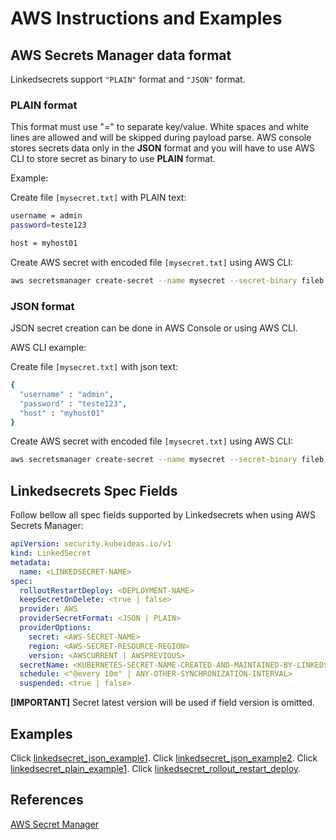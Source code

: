 # AWS Instructions and Examples

## AWS Secrets Manager data format

Linkedsecrets support `"PLAIN"` format and `"JSON"` format.

### PLAIN format

This format must use "=" to separate key/value. White spaces and white lines are allowed and will be skipped during payload parse. AWS console stores secrets data only in the **JSON** format and you will have to use AWS CLI to store secret as binary to use **PLAIN** format.

Example:

Create file `[mysecret.txt]` with PLAIN text:

```bash
username = admin
password=teste123

host = myhost01
```

Create AWS secret with encoded file `[mysecret.txt]` using AWS CLI:

```bash
aws secretsmanager create-secret --name mysecret --secret-binary fileb://mysecret.txt
```

### JSON format

JSON secret creation can be done in AWS Console or using AWS CLI.

AWS CLI example:

Create file `[mysecret.txt]` with json text:

```bash
{
  "username" : "admin",
  "password" : "teste123",
  "host" : "myhost01"
}
```

Create AWS secret with encoded file `[mysecret.txt]` using AWS CLI:

```bash
aws secretsmanager create-secret --name mysecret --secret-binary fileb://mysecret.txt
```

## Linkedsecrets Spec Fields

Follow bellow all spec fields supported by Linkedsecrets when using AWS Secrets Manager:

``` yaml
apiVersion: security.kubeideas.io/v1
kind: LinkedSecret
metadata:
  name: <LINKEDSECRET-NAME>
spec:
  rolloutRestartDeploy: <DEPLOYMENT-NAME>
  keepSecretOnDelete: <true | false>
  provider: AWS
  providerSecretFormat: <JSON | PLAIN>
  providerOptions:
    secret: <AWS-SECRET-NAME>
    region: <AWS-SECRET-RESOURCE-REGION>
    version: <AWSCURRENT | AWSPREVIOUS> 
  secretName: <KUBERNETES-SECRET-NAME-CREATED-AND-MAINTAINED-BY-LINKEDSECRETS>
  schedule: <"@every 10m" | ANY-OTHER-SYNCHRONIZATION-INTERVAL>
  suspended: <true | false>
```

**[IMPORTANT]** Secret latest version will be used if field version is omitted.

## Examples

Click [linkedsecret_json_example1](https://kubeideas.github.io/linkedsecrets/aws/examples/linkedsecret_json_example1.yaml).
Click [linkedsecret_json_example2](https://kubeideas.github.io/linkedsecrets/aws/examples/linkedsecret_json_example2.yaml).
Click [linkedsecret_plain_example1](https://kubeideas.github.io/linkedsecrets/aws/examples/linkedsecret_plain_example1.yaml).
Click [linkedsecret_rollout_restart_deploy](https://kubeideas.github.io/linkedsecrets/aws/examples/linkedsecret_rollout_restart_deploy.yaml).

## References

[AWS Secret Manager](https://docs.aws.amazon.com/secretsmanager/latest/userguide/getting-started.html)
